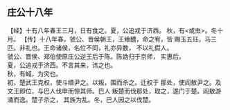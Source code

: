 ## 庄公十八年

【经】十有八年春王三月，日有食之。夏，公追戎于济西。
秋，有<或虫>。冬十月。
【传】十八年春，虢公、晋侯朝王，王飨醴，命之宥，皆
赐玉五珏，马三匹。非礼也。王命诸侯，名位不同，礼亦异数，
不以礼假人。  
虢公、晋侯、郑伯使原庄公逆王后于陈。陈妫归于京师，
实惠后。  
夏，公追戎于济西。不言其来，讳之也。  
秋，有蜮，为灾也。  
初，楚武王克权，使斗缗尹之。以叛，围而杀之。迁权于
那处，使阎敖尹之。及文王即位，与巴人伐申而惊其师。巴人
叛楚而伐那处，取之，遂门于楚。阎敖游涌而逸。楚子杀之，
其族为乱。冬，巴人因之以伐楚。  

